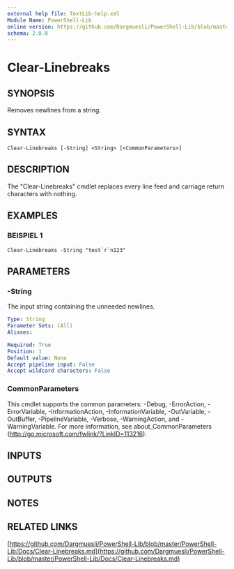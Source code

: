 ```yaml
---
external help file: TextLib-help.xml
Module Name: PowerShell-Lib
online version: https://github.com/Dargmuesli/PowerShell-Lib/blob/master/PowerShell-Lib/Docs/Clear-Linebreaks.md
schema: 2.0.0
---
```


# Clear-Linebreaks

## SYNOPSIS
Removes newlines from a string.

## SYNTAX

```
Clear-Linebreaks [-String] <String> [<CommonParameters>]
```

## DESCRIPTION
The "Clear-Linebreaks" cmdlet replaces every line feed and carriage return characters with nothing.

## EXAMPLES

### BEISPIEL 1
```
Clear-Linebreaks -String "test`r`n123"
```

## PARAMETERS

### -String
The input string containing the unneeded newlines.

```yaml
Type: String
Parameter Sets: (All)
Aliases:

Required: True
Position: 1
Default value: None
Accept pipeline input: False
Accept wildcard characters: False
```

### CommonParameters
This cmdlet supports the common parameters: -Debug, -ErrorAction, -ErrorVariable, -InformationAction, -InformationVariable, -OutVariable, -OutBuffer, -PipelineVariable, -Verbose, -WarningAction, and -WarningVariable.
For more information, see about_CommonParameters (http://go.microsoft.com/fwlink/?LinkID=113216).

## INPUTS

## OUTPUTS

## NOTES

## RELATED LINKS

[https://github.com/Dargmuesli/PowerShell-Lib/blob/master/PowerShell-Lib/Docs/Clear-Linebreaks.md](https://github.com/Dargmuesli/PowerShell-Lib/blob/master/PowerShell-Lib/Docs/Clear-Linebreaks.md)

